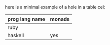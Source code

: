 here is a minimal example of a hole in a table cel:

  | prog lang name | monads |
  | ---------------|--------|
  |           ruby |        |
  |        haskell |    yes |

